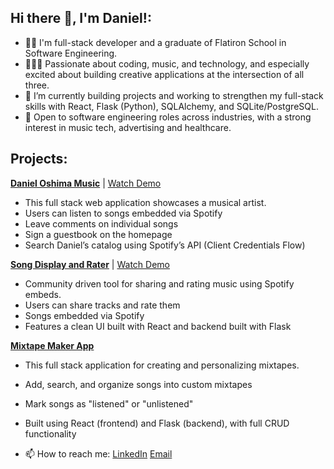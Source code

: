 ## Hi there 👋, I'm Daniel!:


- 👨‍🎓 I'm full-stack developer and a graduate of Flatiron School in Software Engineering.
- 👨‍💻🎼 Passionate about coding, music, and technology, and especially excited about building creative applications at the intersection of all three.
- 🔭 I’m currently building projects and working to strengthen my full-stack skills with React, Flask (Python), SQLAlchemy, and SQLite/PostgreSQL.
- 💼 Open to software engineering roles across industries, with a strong interest in music tech, advertising and healthcare.

## Projects: 

**[Daniel Oshima Music](https://github.com/doshima2024/Daniel-Oshima-Website-Capstone)** | [Watch Demo](https://www.loom.com/share/3e742aed1d634e20b2aacc3b91a367c4?sid=5600191c-9671-4f2e-bf6f-a168d411cbde)
- This full stack web application showcases a musical artist.
- Users can listen to songs embedded via Spotify
- Leave comments on individual songs
- Sign a guestbook on the homepage
- Search Daniel’s catalog using Spotify’s API (Client Credentials Flow)
  
  
**[Song Display and Rater](https://github.com/doshima2024/songdisplay)** | [Watch Demo](https://www.loom.com/share/d838cd201da9476288ae2263415edb1b)
- Community driven tool for sharing and rating music using Spotify embeds.
- Users can share tracks and rate them
- Songs embedded via Spotify
- Features a clean UI built with React and backend built with Flask
  

**[Mixtape Maker App](https://github.com/Bijorgo/mixtape-maker)**
- This full stack application for creating and personalizing mixtapes.
- Add, search, and organize songs into custom mixtapes
- Mark songs as "listened" or "unlistened"
- Built using React (frontend) and Flask (backend), with full CRUD functionality



- 📫 How to reach me: 
      [LinkedIn](https://www.linkedin.com/in/daniel-oshima/)
      [Email](mailto:doshima2013@gmail.com)


      

